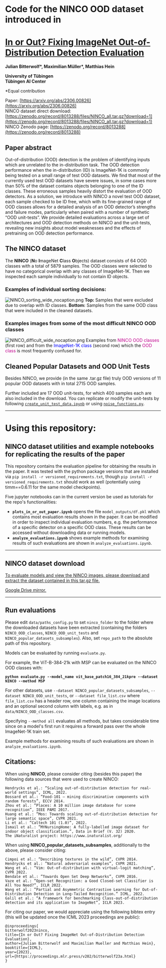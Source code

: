 # Code for the **NINCO** OOD dataset introduced in
# [In or Out? Fixing ImageNet Out-of-Distribution Detection Evaluation](https://arxiv.org/abs/2306.00826)

**Julian Bitterwolf\*, Maximilian Müller\*, Matthias Hein**

**University of Tübingen**  
**Tübingen AI Center**

\*Equal contribution

Paper: [https://arxiv.org/abs/2306.00826](https://arxiv.org/abs/2306.00826)  
NINCO dataset direct download: [https://zenodo.org/record/8013288/files/NINCO_all.tar.gz?download=1](https://zenodo.org/record/8013288/files/NINCO_all.tar.gz?download=1)  
NINCO Zenodo page: [https://zenodo.org/record/8013288](https://zenodo.org/record/8013288)

## Paper abstract

Out-of-distribution (OOD) detection is the problem of identifying inputs which are unrelated to the in-distribution task. The OOD detection performance when the in-distribution (ID) is ImageNet-1K is commonly being tested on a small range of test OOD datasets. We find that most of the currently used test OOD datasets have severe issues, in some cases more than 50\% of the dataset contains objects belonging to one of the ID classes.
These erroneous samples heavily distort the evaluation of OOD detectors. As a solution, we introduce with NINCO a novel test OOD dataset, each sample checked to be ID free, which with its fine-grained range of OOD classes allows for a detailed analysis of an OOD detector’s strengths and failure modes, particularly when paired with a number of synthetic “OOD unit-tests”.
We provide detailed evaluations across a large set of architectures and OOD detection methods on NINCO and the unit-tests, revealing new insights about model weaknesses and the effects of pretraining on OOD detection performance.

## The NINCO dataset

The **NINCO** (**N**o **I**mageNet **C**lass **O**bjects) dataset consists of 64 OOD classes with a total of 5879 samples.
The OOD classes were selected to have no categorical overlap with any classes of ImageNet-1K.
Then we inspected each sample individually to not contain ID objects.

### Examples of individual sorting decisions:

![NINCO_sorting_wide_nocaption.png](readme_images/NINCO_sorting_wide_nocaption.png)
 **Top:** Samples that were excluded due to overlap with ID classes. **Bottom:** Samples from the same
OOD class that were included in the cleaned datasets.

### Examples images from some of the most difficult NINCO OOD classes
![NINCO_difficult_wide_nocaption.png](readme_images/NINCO_difficult_wide_nocaption.png)
Examples from <span style="color:#BF008C"> NINCO OOD classes </span> (first row) and from the <span style="color:blue">ImageNet-1K class</span> (second row) which the <span style="color:BF008C"> OOD class </span> is most frequently confused for.


## Cleaned Popular Datasets and OOD Unit Tests

Besides NINCO, we provide (in the same .tar.gz file) truly OOD versions of 11 popular OOD datasets with in total 2715 OOD samples.

Further included are 17 OOD unit-tests, for which 400 samples each are also included in the download. You can replicate or modify the unit-tests by following  [`create_unit_test_data.ipynb`](create_unit_test_data.ipynb) or using [`noise_functions.py`](noise_functions.py).

---

# **Using this repository**:

## NINCO dataset utilities and example notebooks for replicating the results of the paper 

This repository contains the evaluation pipeline for obtaining the results in the paper.
It was tested with the python package versions that are installed via `pip install -r versioned_requirements.txt`, though `pip install -r versioned_requirements.txt` should work as well (potentially using timm==0.6.11 for the same model checkpoints).



Five jupyter notebooks can in the current version be used as tutorials for the repo's functionalities:

 - **`plots_in_or_out_paper.ipynb`** opens the file `model_outputs/df.pkl` which contains most evaluation results shown in the paper. It can be modified in order to inspect individual evaluation numbers, e.g. the performance of a specific detector on a specific OOD class. These results can be accessed without downloading data or running models.
 - **`analyze_evaluations.ipynb`** shows example methods for examining results of such evaluations are shown in `analyze_evaluations.ipynb`.

---

## NINCO dataset download 

[To evaluate models and view the NINCO images, please download and extract the dataset contained in this tar.gz file.](https://zenodo.org/record/8013288/files/NINCO_all.tar.gz?download=1)

[Google Drive mirror.](https://drive.google.com/file/d/1lGH9aWDZLGpniqs4JHkgM0Yy4_DsQ0rx/view?usp=share_link)

--- 

## Run evaluations

Please edit `data/paths_config.py` to set `ninco_folder` to the folder where the downloaded datasets have been extracted (containing the folders `NINCO_OOD_classes`,  `NINCO_OOD_unit_tests` and  `NINCO_popular_datasets_subsamples`).
Also, set `repo_path` to the absolute path of this repository.

Models can be evaluated by running `evaluate.py`.

For example, the ViT-B-384-21k with MSP can be evaluated on the NINCO OOD classes with:

**`python evaluate.py --model_name vit_base_patch16_384_21kpre --dataset NINCO --method MSP`**

For other datasets, use `--dataset NINCO_popular_datasets_subsamples`, `--dataset NINCO_OOD_unit_tests`, or `--dataset file_list.csv` where `file_list.csv` has a header row, one column containing the image locations and an optional second column with labels, e.g. as in `data/NINCO_OOD_classes.csv`.

Specifying `--method all` evaluates all methods, but takes considerable time since on a model's first run it requires a forward pass over the whole ImageNet-1K train set.

Example methods for examining results of such evaluations are shown in `analyze_evaluations.ipynb`.

## Citations:

When using **NINCO**, please consider citing (besides this paper) the following data sources that were used to create NINCO:

```
Hendrycks et al.: ”Scaling out-of-distribution detection for real-world settings”, ICML, 2022.  
Bossard et al.: ”Food-101 – mining discriminative components with random forests”, ECCV 2014.  
Zhou et al.: ”Places: A 10 million image database for scene recognition”, IEEE PAMI 2017.  
Huang et al.: ”Mos: Towards scaling out-of-distribution detection for large semantic space”, CVPR 2021.  
Li et al.: ”Caltech 101 (1.0)”, 2022.
Ismail et al.: ”MYNursingHome: A fully-labelled image dataset for indoor object classification.”, Data in Brief (V. 32) 2020.
The iNaturalist project: https://www.inaturalist.org/  
```

When using **NINCO_popular_datasets_subsamples**, additionally to the above, please consider citing:

```
Cimpoi et al.: ”Describing textures in the wild”, CVPR 2014.  
Hendrycks et al.: ”Natural adversarial examples”, CVPR 2021.  
Wang et al.: ”Vim: Out-of-distribution with virtual-logit matching”, CVPR 2022.  
Bendale et al.: ”Towards Open Set Deep Networks”, CVPR 2016.  
Vaze et al.: ”Open-set Recognition: a Good Closed-set Classifier is All You Need?”, ICLR 2022.  
Wang et al.: ”Partial and Asymmetric Contrastive Learning for Out-of-Distribution Detection in Long-Tailed Recognition.” ICML, 2022.  
Galil et al.: “A framework for benchmarking Class-out-of-distribution detection and its application to ImageNet”, ICLR 2023.  
```

For citing our paper, we would appreciate using the following bibtex entry (this will be updated once the ICML 2023 proceedings are public):

```
@inproceedings{
bitterwolf2023ninco,
title={In or Out? Fixing ImageNet Out-of-Distribution Detection Evaluation},
author={Julian Bitterwolf and Maximilian Mueller and Matthias Hein},
booktitle={ICML},
year={2023},
url={https://proceedings.mlr.press/v202/bitterwolf23a.html}
}
```
